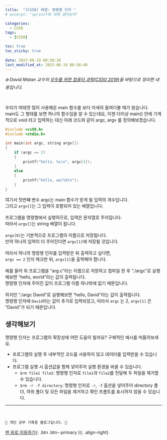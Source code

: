 ```yaml
---
title:  "[CS50] 배열: 명령행 인자 "
# excerpt: "sprintf에 대해 알아보자"

categories:
  - CS50
tags:
  - [CS50]

toc: true
toc_sticky: true
 
date: 2023-06-19 00:58:38
last_modified_at: 2023-06-19 00:58:40
---
```



_❄️ David Malan 교수의 [모두를 위한 컴퓨터 과학(CS50 2019)](https://www.boostcourse.org/cs112/lecture/119003?isDesc=false)을 바탕으로 정리한 내용입니다._

<br>

우리가 여태껏 많이 사용해온 main 함수를 보다 자세히 들여다볼 때가 왔습니다.<br>
main도 그 형태를 보면 하나의 함수임을 알 수 있는데요, 이젠 더이상 main() 안에 기계적으로 void 라고 입력하는 대신 아래 코드와 같이 argc, argv 를 정의해보겠습니다.
```c
#include <cs50.h>
#include <stdio.h>

int main(int argc, string argv[])
{
    if (argc == 2)
    {
        printf("hello, %s\n", argv[1]);
    }
    else
    {
        printf("hello, world\n");
    }
}
```
여기서 첫번째 변수 argc는 main 함수가 받게 될 입력의 개수입니다.<br>
그리고 `argv[]`는 그 입력이 포함되어 있는 배열입니다. <br><br>
프로그램을 명령행에서 실행하므로, 입력은 문자열로 주어집니다.<br>
따라서 `argv[]`는 string 배열이 됩니다.<br><br>
`argv[0]`는 기본적으로 프로그램의 이름으로 저장됩니다.<br>
만약 하나의 입력이 더 주어진다면 `argv[1]`에 저장될 것입니다.<br><br>
따라서 하나의 명령행 인자를 입력받은 뒤 출력하고 싶다면,<br>
`argc == 2` 인지 체크한 뒤, `argv[1]`을 출력해야 합니다.<br><br>
예를 들어 위 프로그램을 “arg.c”라는 이름으로 저장하고 컴파일 한 후 “./argc”로 실행해보면 “hello, world”라는 값이 출력됩니다.<br>
명령행 인자에 주어진 값이 프로그램 이름 하나밖에 없기 때문입니다.<br><br>
하지만 “./argc David”로 실행해보면 “hello, David”라는 값이 출력됩니다.<br>
명령행 인자에 `David`라는 값이 추가로 입력되었고, 따라서 `argc` 는 2, `argv[1]` 은 “David”가 되기 때문입니다.

## 생각해보기
명령행 인자는 프로그램의 확장성에 어떤 도움이 될까요? 구체적인 예시를 떠올려보세요.
- 프로그램의 실행 후 내부적인 코드를 사용하지 않고 데이터를 입력받을 수 있습니다.
- 프로그램 실행 시 옵션값을 함께 넣어주어 실행 환경을 바꿀 수 있습니다.
    - `$rm file1 file2`: 명령행 인자로 `file1`과 `file2`를 전달해 두 파일을 제거할 수 있습니다.
    - `$rm -r -f directory`: 명령행 인자로 `-r`, `-f` 옵션을 넣어주어 directory 폴더, 하위 폴더 및 모든 파일을 제거하고 확인 프롬트를 표시하지 않을 수 있습니다.





***
<br>


    💛 개인 공부 기록용 블로그입니다. 👻

[맨 위로 이동하기](#){: .btn .btn--primary }{: .align-right}